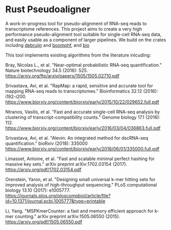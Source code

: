 # Rust Pseudoaligner

A work-in-progress tool for pseudo-alignment of RNA-seq reads to transcriptome references. This project aims to create a very high performance pseudo-alignment tool suitable for single-cell RNA-seq data, and easily usable as a component of larger pipelines. We build on the crates includng [debruijn](https://github.com/10XGenomics/rust-debruijn) and [boomphf](https://github.com/10XGenomics/rust-boomphf), and [bio](https://github.com/rust-bio/rust-bio)

This tool implements existing algorithms from the literature inlcuding:

Bray, Nicolas L., et al. "Near-optimal probabilistic RNA-seq quantification." Nature biotechnology 34.5 (2016): 525.
https://arxiv.org/ftp/arxiv/papers/1505/1505.02710.pdf

Srivastava, Avi, et al. "RapMap: a rapid, sensitive and accurate tool for mapping RNA-seq reads to transcriptomes." Bioinformatics 32.12 (2016): i192-i200.
https://www.biorxiv.org/content/biorxiv/early/2015/10/22/029652.full.pdf
	
Ntranos, Vasilis, et al. "Fast and accurate single-cell RNA-seq analysis by clustering of transcript-compatibility counts." Genome biology 17.1 (2016): 112.
https://www.biorxiv.org/content/biorxiv/early/2016/03/04/036863.full.pdf
	
Srivastava, Avi, et al. "Alevin: An integrated method for dscRNA-seq quantification." bioRxiv (2018): 335000
https://www.biorxiv.org/content/biorxiv/early/2018/06/01/335000.full.pdf

Limasset, Antoine, et al. "Fast and scalable minimal perfect hashing for massive key sets." arXiv preprint arXiv:1702.03154 (2017).
https://arxiv.org/pdf/1702.03154.pdf

Orenstein, Yaron, et al. "Designing small universal k-mer hitting sets for improved analysis of high-throughput sequencing." PLoS computational biology 13.10 (2017): e1005777.
https://journals.plos.org/ploscompbiol/article/file?id=10.1371/journal.pcbi.1005777&type=printable

Li, Yang. "MSPKmerCounter: a fast and memory efficient approach for k-mer counting." arXiv preprint arXiv:1505.06550 (2015).
https://arxiv.org/pdf/1505.06550.pdf
